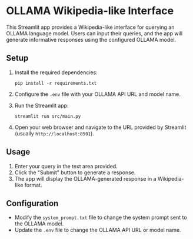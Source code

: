# OLLAMA Wikipedia-like Interface

This Streamlit app provides a Wikipedia-like interface for querying an OLLAMA language model. Users can input their queries, and the app will generate informative responses using the configured OLLAMA model.

## Setup

1. Install the required dependencies:
   ```
   pip install -r requirements.txt
   ```

2. Configure the `.env` file with your OLLAMA API URL and model name.

3. Run the Streamlit app:
   ```
   streamlit run src/main.py
   ```

4. Open your web browser and navigate to the URL provided by Streamlit (usually `http://localhost:8501`).

## Usage

1. Enter your query in the text area provided.
2. Click the "Submit" button to generate a response.
3. The app will display the OLLAMA-generated response in a Wikipedia-like format.

## Configuration

- Modify the `system_prompt.txt` file to change the system prompt sent to the OLLAMA model.
- Update the `.env` file to change the OLLAMA API URL or model name.